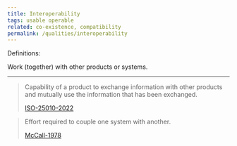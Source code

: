 ```yaml
---
title: Interoperability
tags: usable operable
related: co-existence, compatibility
permalink: /qualities/interoperability
---
```




Definitions:

Work (together) with other products or systems.

<hr class="with-no-margin"/>

>Capability of a product to exchange information with other products and mutually use the information that has been exchanged.
> 
>[ISO-25010-2022](/references/#iso-25010-2022)

> Effort required to couple one system with another.
> 
> [McCall-1978](/references/#mccall)
